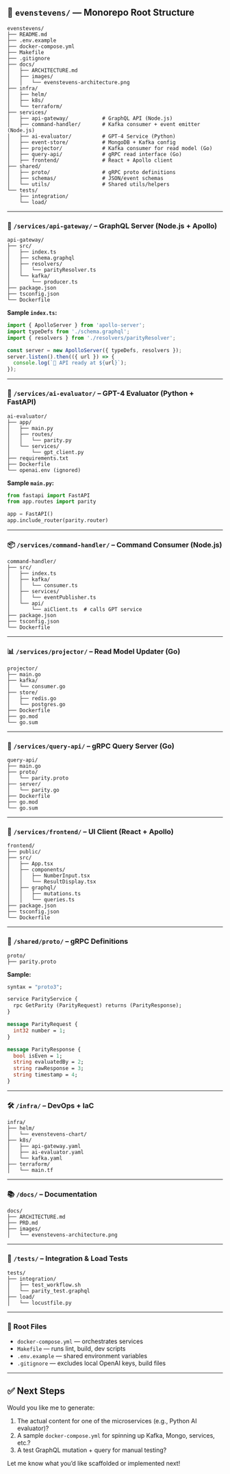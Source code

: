 ## 📁 `evenstevens/` — Monorepo Root Structure

```plaintext
evenstevens/
├── README.md
├── .env.example
├── docker-compose.yml
├── Makefile
├── .gitignore
├── docs/
│   ├── ARCHITECTURE.md
│   ├── images/
│   │   └── evenstevens-architecture.png
├── infra/
│   ├── helm/
│   ├── k8s/
│   └── terraform/
├── services/
│   ├── api-gateway/           # GraphQL API (Node.js)
│   ├── command-handler/       # Kafka consumer + event emitter (Node.js)
│   ├── ai-evaluator/          # GPT-4 Service (Python)
│   ├── event-store/           # MongoDB + Kafka config
│   ├── projector/             # Kafka consumer for read model (Go)
│   ├── query-api/             # gRPC read interface (Go)
│   ├── frontend/              # React + Apollo client
├── shared/
│   ├── proto/                 # gRPC proto definitions
│   ├── schemas/               # JSON/event schemas
│   └── utils/                 # Shared utils/helpers
└── tests/
    ├── integration/
    └── load/
```

---

### 🧩 `/services/api-gateway/` – GraphQL Server (Node.js + Apollo)

```plaintext
api-gateway/
├── src/
│   ├── index.ts
│   ├── schema.graphql
│   ├── resolvers/
│   │   └── parityResolver.ts
│   └── kafka/
│       └── producer.ts
├── package.json
├── tsconfig.json
└── Dockerfile
```

**Sample `index.ts`:**

```ts
import { ApolloServer } from 'apollo-server';
import typeDefs from './schema.graphql';
import { resolvers } from './resolvers/parityResolver';

const server = new ApolloServer({ typeDefs, resolvers });
server.listen().then(({ url }) => {
  console.log(`🚀 API ready at ${url}`);
});
```

---

### 🤖 `/services/ai-evaluator/` – GPT-4 Evaluator (Python + FastAPI)

```plaintext
ai-evaluator/
├── app/
│   ├── main.py
│   ├── routes/
│   │   └── parity.py
│   └── services/
│       └── gpt_client.py
├── requirements.txt
├── Dockerfile
└── openai.env (ignored)
```

**Sample `main.py`:**

```python
from fastapi import FastAPI
from app.routes import parity

app = FastAPI()
app.include_router(parity.router)
```

---

### 📦 `/services/command-handler/` – Command Consumer (Node.js)

```plaintext
command-handler/
├── src/
│   ├── index.ts
│   ├── kafka/
│   │   └── consumer.ts
│   ├── services/
│   │   └── eventPublisher.ts
│   └── api/
│       └── aiClient.ts  # calls GPT service
├── package.json
├── tsconfig.json
└── Dockerfile
```

---

### 📊 `/services/projector/` – Read Model Updater (Go)

```plaintext
projector/
├── main.go
├── kafka/
│   └── consumer.go
├── store/
│   ├── redis.go
│   └── postgres.go
├── Dockerfile
├── go.mod
└── go.sum
```

---

### 🧠 `/services/query-api/` – gRPC Query Server (Go)

```plaintext
query-api/
├── main.go
├── proto/
│   └── parity.proto
├── server/
│   └── parity.go
├── Dockerfile
├── go.mod
└── go.sum
```

---

### 🎨 `/services/frontend/` – UI Client (React + Apollo)

```plaintext
frontend/
├── public/
├── src/
│   ├── App.tsx
│   ├── components/
│   │   ├── NumberInput.tsx
│   │   └── ResultDisplay.tsx
│   ├── graphql/
│   │   ├── mutations.ts
│   │   └── queries.ts
├── package.json
├── tsconfig.json
└── Dockerfile
```

---

### 🔌 `/shared/proto/` – gRPC Definitions

```plaintext
proto/
├── parity.proto
```

**Sample:**

```proto
syntax = "proto3";

service ParityService {
  rpc GetParity (ParityRequest) returns (ParityResponse);
}

message ParityRequest {
  int32 number = 1;
}

message ParityResponse {
  bool isEven = 1;
  string evaluatedBy = 2;
  string rawResponse = 3;
  string timestamp = 4;
}
```

---

### 🛠️ `/infra/` – DevOps + IaC

```plaintext
infra/
├── helm/
│   └── evenstevens-chart/
├── k8s/
│   ├── api-gateway.yaml
│   ├── ai-evaluator.yaml
│   └── kafka.yaml
├── terraform/
│   └── main.tf
```

---

### 📚 `/docs/` – Documentation

```plaintext
docs/
├── ARCHITECTURE.md
├── PRD.md
├── images/
│   └── evenstevens-architecture.png
```

---

### 🧪 `/tests/` – Integration & Load Tests

```plaintext
tests/
├── integration/
│   ├── test_workflow.sh
│   └── parity_test.graphql
├── load/
│   └── locustfile.py
```

---

### 🐳 Root Files

* `docker-compose.yml` — orchestrates services
* `Makefile` — runs lint, build, dev scripts
* `.env.example` — shared environment variables
* `.gitignore` — excludes local OpenAI keys, build files

---

## ✅ Next Steps

Would you like me to generate:

1. The actual content for one of the microservices (e.g., Python AI evaluator)?
2. A sample `docker-compose.yml` for spinning up Kafka, Mongo, services, etc.?
3. A test GraphQL mutation + query for manual testing?

Let me know what you’d like scaffolded or implemented next!
